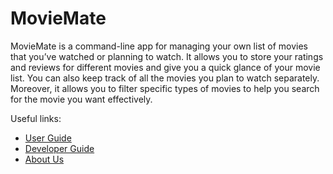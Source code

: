 # MovieMate

MovieMate is a command-line app for managing your own list of movies that you’ve watched or planning to watch.
It allows you to store your ratings and reviews for different movies and give you a quick glance of your movie list.
You can also keep track of all the movies you plan to watch separately. 
Moreover, it allows you to filter specific types of movies to help you search for the movie you want effectively.


Useful links:
* [User Guide](UserGuide.md)
* [Developer Guide](DeveloperGuide.md)
* [About Us](AboutUs.md)
